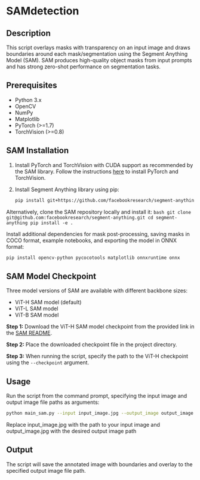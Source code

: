 # SAMdetection

## Description
This script overlays masks with transparency on an input image and draws boundaries around each mask/segmentation using the Segment Anything Model (SAM). SAM produces high-quality object masks from input prompts and has strong zero-shot performance on segmentation tasks.

## Prerequisites
- Python 3.x
- OpenCV
- NumPy
- Matplotlib
- PyTorch (>=1.7)
- TorchVision (>=0.8)

## SAM Installation
1. Install PyTorch and TorchVision with CUDA support as recommended by the SAM library. Follow the instructions [here](https://github.com/facebookresearch/segment-anything#installation) to install PyTorch and TorchVision.

2. Install Segment Anything library using pip:

   ```bash
   pip install git+https://github.com/facebookresearch/segment-anything.git
   ```
Alternatively, clone the SAM repository locally and install it:
    ```bash
    git clone git@github.com:facebookresearch/segment-anything.git
    cd segment-anything
    pip install -e .
    ```

Install additional dependencies for mask post-processing, saving masks in COCO format, example notebooks, and exporting the model in ONNX format:
   ```bash
   pip install opencv-python pycocotools matplotlib onnxruntime onnx
   ```

## SAM Model Checkpoint
Three model versions of SAM are available with different backbone sizes:

- ViT-H SAM model (default)
- ViT-L SAM model
- ViT-B SAM model

**Step 1:** Download the ViT-H SAM model checkpoint from the provided link in the [SAM README](https://github.com/facebookresearch/segment-anything#model-checkpoints).

**Step 2:** Place the downloaded checkpoint file in the project directory.

**Step 3:** When running the script, specify the path to the ViT-H checkpoint using the `--checkpoint` argument.


## Usage
Run the script from the command prompt, specifying the input image and output image file paths as arguments:
   ```bash
   python main_sam.py --input input_image.jpg --output_image output_image.jpg --output_json output_coordinates.json
   ```


Replace input_image.jpg with the path to your input image and output_image.jpg with the desired output image path

## Output
The script will save the annotated image with boundaries and overlay to the specified output image file path.

